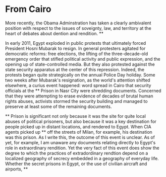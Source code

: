 # From Cairo

More recently, the Obama Adminstration has taken a clearly ambivalent
position with respect to the issues of soveignty, law, and territory
at the heart of debates about dention and rendition. **

In early 2011, Egypt exploded in public protests that ultimately
forced President Hosni Mubarak to resign. In general protesters
agitated for democratic reforms: free elections, the lifting of the
three-decade-old emergency order that stifled political
activity and public expression, and the opening up of state-controlled
media. But they also protested against the state security apparatus at
the center of this repression. Indeed, the protests began quite
strategically on the annual Police Day holiday. Some two weeks after Mubarak's
resignation, as the world's attention shifted elsewhere, a curius
event happened: word spread in Cairo that security officials at the **
Prison in Nasr City were shredding documents. Concerned that they were
attempting to erase evidence of decades of brutal human rights abuses,
activists stormed the security building and managed to preserve at
least some of the remaining documents.

** Prison is significant not only because it was the site for quite local 
abuses of political prisoners, but also because it was a key destination 
for people picked up in distant locations, and rendered to Egypt. When CIA 
agents picked up ** off the streets of Milan, for example, his destination 
was this prison. As I write this, the outcome of this event is
unclear. As of yet, for example, I am unaware any documents relating
directly to Egypt's role in extraordinary rendition. Yet the very fact
of this event does show the degree to which the practices of
extradordinary rendtion depend on a localized geography of
secrecy embedded in a geography of everyday life. Whether the secret
prisons in Egypt, or the use of civilian aircraft and airports, **


